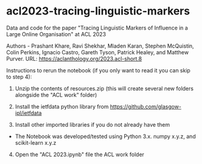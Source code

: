 # acl2023-tracing-linguistic-markers
Data and code for the paper "Tracing Linguistic Markers of Influence in a Large Online Organisation" at ACL 2023

Authors - Prashant Khare, Ravi Shekhar, Mladen Karan, Stephen McQuistin, Colin Perkins, Ignacio Castro, Gareth Tyson, Patrick Healey, and Matthew Purver.
URL: https://aclanthology.org/2023.acl-short.8

Instructions to rerun the notebook (if you only want to read it you can skip to step 4):

1. Unzip the contents of resources.zip (this will create several new folders alongside the "ACL work" folder)

2. Install the ietfdata python library from https://github.com/glasgow-ipl/ietfdata

3. Install other imported libraries if you do not already have them
  - The Notebook was developed/tested using Python 3.x. numpy x.y.z, and scikit-learn x.y.z
 
4. Open the "ACL 2023.ipynb" file the ACL work folder 
